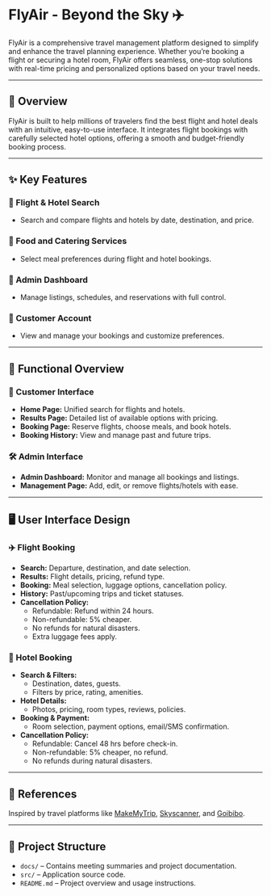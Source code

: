 # FlyAir - Beyond the Sky ✈️

FlyAir is a comprehensive travel management platform designed to simplify and enhance the travel planning experience. Whether you’re booking a flight or securing a hotel room, FlyAir offers seamless, one-stop solutions with real-time pricing and personalized options based on your travel needs.

---

## 🚀 Overview

FlyAir is built to help millions of travelers find the best flight and hotel deals with an intuitive, easy-to-use interface. It integrates flight bookings with carefully selected hotel options, offering a smooth and budget-friendly booking process.

---

## ✨ Key Features

### 🔹 Flight & Hotel Search
- Search and compare flights and hotels by date, destination, and price.

### 🔹 Food and Catering Services
- Select meal preferences during flight and hotel bookings.

### 🔹 Admin Dashboard
- Manage listings, schedules, and reservations with full control.

### 🔹 Customer Account
- View and manage your bookings and customize preferences.

---

## 🧩 Functional Overview

### 👤 Customer Interface
- **Home Page:** Unified search for flights and hotels.
- **Results Page:** Detailed list of available options with pricing.
- **Booking Page:** Reserve flights, choose meals, and book hotels.
- **Booking History:** View and manage past and future trips.

### 🛠️ Admin Interface
- **Admin Dashboard:** Monitor and manage all bookings and listings.
- **Management Page:** Add, edit, or remove flights/hotels with ease.

---

## 🖥️ User Interface Design

### ✈️ Flight Booking
- **Search:** Departure, destination, and date selection.
- **Results:** Flight details, pricing, refund type.
- **Booking:** Meal selection, luggage options, cancellation policy.
- **History:** Past/upcoming trips and ticket statuses.
- **Cancellation Policy:**
  - Refundable: Refund within 24 hours.
  - Non-refundable: 5% cheaper.
  - No refunds for natural disasters.
  - Extra luggage fees apply.

### 🏨 Hotel Booking
- **Search & Filters:**
  - Destination, dates, guests.
  - Filters by price, rating, amenities.
- **Hotel Details:**
  - Photos, pricing, room types, reviews, policies.
- **Booking & Payment:**
  - Room selection, payment options, email/SMS confirmation.
- **Cancellation Policy:**
  - Refundable: Cancel 48 hrs before check-in.
  - Non-refundable: 5% cheaper, no refund.
  - No refunds during natural disasters.

---

## 📝 References

Inspired by travel platforms like [MakeMyTrip](https://www.makemytrip.com), [Skyscanner](https://www.skyscanner.com), and [Goibibo](https://www.goibibo.com).

---

## 📂 Project Structure

- `docs/` – Contains meeting summaries and project documentation.
- `src/` – Application source code.
- `README.md` – Project overview and usage instructions.
